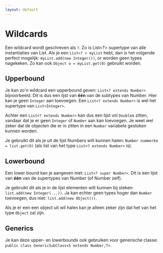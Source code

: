 ```yaml
---
layout: default
---
```


# Wildcards

Een wildcard wordt geschreven als `?`. Zo is List<?> supertype van alle instantiaties van List. Als je een `List<? > myList` hebt, dan is het volgende perfect mogelijk: `myList.add(new Integer())`, or worden geen types nagekeken. Zo kan ook `Object o = myList.get(0)` gebruikt worden.

## Upperbound

Je kan zo'n wildcard een upperbound geven: `List<? extends Number>` bijvoorbeeld. Dit is dus een lijst van **één** van de subtypes van Number. Hier kan je geen `Integer` aan toevoegen. Een `List<? extends Number>` is wel het supertype van `List<Integer>`.

Achter een `List<? extends Number>` kan dus een lijst vol `Double`s zitten, vandaar dat je er geen `Integer` of `Number` aan kan toevoegen. Je weet wel zeker dat de objecten die er in zitten in een `Number` variabele gestoken kunnen worden.

Je gebruikt dit als je uit de lijst Numbers wilt kunnen halen: `Number nummerke = list.get(0)` (als list van het type `List<? extends Number>` is).

## Lowerbound

Een lower bound kan je aangeven met: `List<? super Number>`. Dit is een lijst van **één** van de supertypes van Number (of Number zelf).

Je gebruikt dit als je in de lijst elementen wilt kunnen bij steken: `list.add(new Integer(...))`. Ja kan echter geen types hoger dan `Number` toevoegen, dus niet: `list.add(new Object())`.

Als je er een een object uit wil halen kan je alleen zeker zijn dat het van het type `Object` zal zijn.

## Generics

Je kan deze upper- en lowerbounds ook gebruiken voor generische classe: `public class GenericSubClass<S extends Number,T>`.
